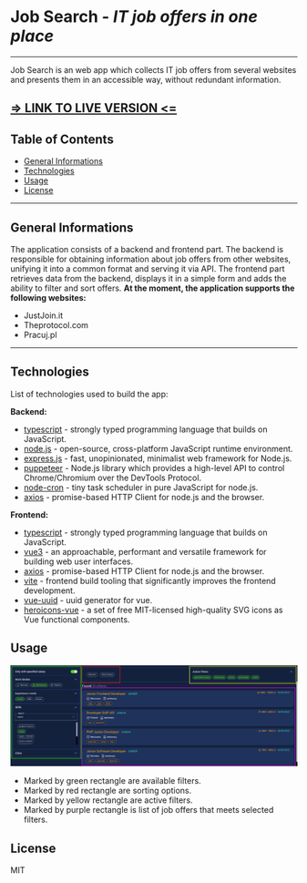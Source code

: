 # Job Search - _IT job offers in one place_
---
Job Search is an web app which collects IT job offers from several websites and presents them in an accessible way, without
redundant information.

[__=> LINK TO LIVE VERSION <=__](toDo)
---
## Table of Contents
* [General Informations](#general-informations)
* [Technologies](#technologies)
* [Usage](#usage)
* [License](#license)
---
## General Informations
The application consists of a backend and frontend part.
The backend is responsible for obtaining information about job offers from other websites, unifying it into a common format and serving it via API. 
The frontend part retrieves data from the backend, displays it in a simple form and adds the ability to filter and sort offers.
__At the moment, the application supports the following websites:__
- JustJoin.it
- Theprotocol.com
- Pracuj.pl
---
## Technologies
List of technologies used to build the app:

__Backend:__
- [typescript] - strongly typed programming language that builds on JavaScript.
- [node.js] - open-source, cross-platform JavaScript runtime environment.
- [express.js] - fast, unopinionated, minimalist web framework for Node.js.
- [puppeteer] - Node.js library which provides a high-level API to control Chrome/Chromium over the DevTools Protocol.
- [node-cron] - tiny task scheduler in pure JavaScript for node.js.
- [axios] - promise-based HTTP Client for node.js and the browser.

__Frontend:__
- [typescript] - strongly typed programming language that builds on JavaScript.
- [vue3] - an approachable, performant and versatile framework for building web user interfaces.
- [axios] - promise-based HTTP Client for node.js and the browser.
- [vite] - frontend build tooling that significantly improves the frontend development.
- [vue-uuid] - uuid generator for vue.
- [heroicons-vue] - a set of free MIT-licensed high-quality SVG icons as Vue functional components. 

## Usage
![App Screenshot](./readme_images/job_search.png)

- Marked by green rectangle are available filters.
- Marked by red rectangle are sorting options.
- Marked by yellow rectangle are active filters.
- Marked by purple rectangle is list of job offers that meets selected filters.

## License

MIT

[typescript]: <https://www.typescriptlang.org/>
[node.js]: <https://nodejs.org>
[express.js]: <https://expressjs.com/>
[puppeteer]: <https://pptr.dev/>
[node-cron]: <https://www.npmjs.com/package/node-cron>
[axios]: <https://axios-http.com>
[vue3]: <https://vuejs.org>
[vite]: <https://vitejs.dev/>
[vue-uuid]: <https://www.npmjs.com/package/vue-uuid>
[heroicons-vue]: <https://vue-hero-icons.netlify.app>